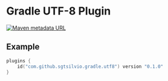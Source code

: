 # Gradle UTF-8 Plugin

[![Maven metadata URL](https://img.shields.io/maven-metadata/v?color=brightgreen&label=gradle%20plugin&metadataUrl=https%3A%2F%2Fplugins.gradle.org%2Fm2%2Fcom%2Fgithub%2Fsgtsilvio%2Fgradle%2Futf8%2Fcom.github.sgtsilvio.gradle.ut8.gradle.plugin%2Fmaven-metadata.xml)](https://plugins.gradle.org/plugin/com.github.sgtsilvio.gradle.utf8)

## Example

```kotlin
plugins {
    id("com.github.sgtsilvio.gradle.utf8") version "0.1.0"
}
```
